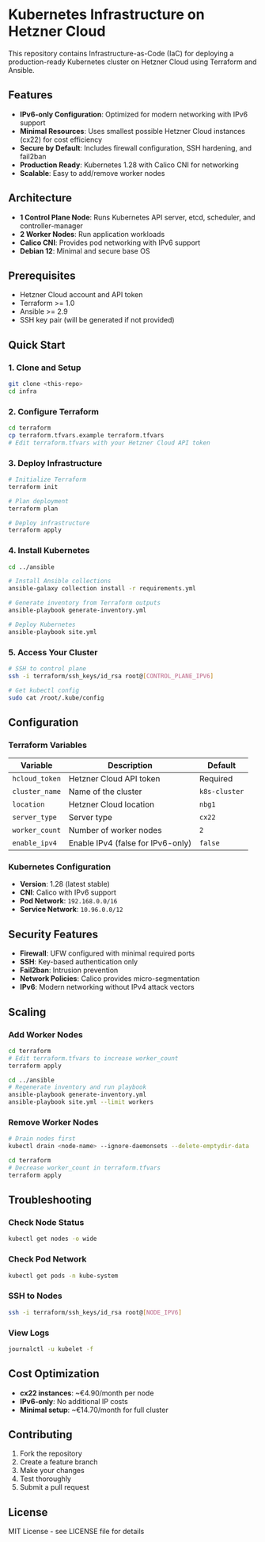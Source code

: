 # Kubernetes Infrastructure on Hetzner Cloud

This repository contains Infrastructure-as-Code (IaC) for deploying a production-ready Kubernetes cluster on Hetzner Cloud using Terraform and Ansible.

## Features

- **IPv6-only Configuration**: Optimized for modern networking with IPv6 support
- **Minimal Resources**: Uses smallest possible Hetzner Cloud instances (cx22) for cost efficiency
- **Secure by Default**: Includes firewall configuration, SSH hardening, and fail2ban
- **Production Ready**: Kubernetes 1.28 with Calico CNI for networking
- **Scalable**: Easy to add/remove worker nodes

## Architecture

- **1 Control Plane Node**: Runs Kubernetes API server, etcd, scheduler, and controller-manager
- **2 Worker Nodes**: Run application workloads
- **Calico CNI**: Provides pod networking with IPv6 support
- **Debian 12**: Minimal and secure base OS

## Prerequisites

- Hetzner Cloud account and API token
- Terraform >= 1.0
- Ansible >= 2.9
- SSH key pair (will be generated if not provided)

## Quick Start

### 1. Clone and Setup

```bash
git clone <this-repo>
cd infra
```

### 2. Configure Terraform

```bash
cd terraform
cp terraform.tfvars.example terraform.tfvars
# Edit terraform.tfvars with your Hetzner Cloud API token
```

### 3. Deploy Infrastructure

```bash
# Initialize Terraform
terraform init

# Plan deployment
terraform plan

# Deploy infrastructure
terraform apply
```

### 4. Install Kubernetes

```bash
cd ../ansible

# Install Ansible collections
ansible-galaxy collection install -r requirements.yml

# Generate inventory from Terraform outputs
ansible-playbook generate-inventory.yml

# Deploy Kubernetes
ansible-playbook site.yml
```

### 5. Access Your Cluster

```bash
# SSH to control plane
ssh -i terraform/ssh_keys/id_rsa root@[CONTROL_PLANE_IPV6]

# Get kubectl config
sudo cat /root/.kube/config
```

## Configuration

### Terraform Variables

| Variable | Description | Default |
|----------|-------------|---------|
| `hcloud_token` | Hetzner Cloud API token | Required |
| `cluster_name` | Name of the cluster | `k8s-cluster` |
| `location` | Hetzner Cloud location | `nbg1` |
| `server_type` | Server type | `cx22` |
| `worker_count` | Number of worker nodes | `2` |
| `enable_ipv4` | Enable IPv4 (false for IPv6-only) | `false` |

### Kubernetes Configuration

- **Version**: 1.28 (latest stable)
- **CNI**: Calico with IPv6 support
- **Pod Network**: `192.168.0.0/16`
- **Service Network**: `10.96.0.0/12`

## Security Features

- **Firewall**: UFW configured with minimal required ports
- **SSH**: Key-based authentication only
- **Fail2ban**: Intrusion prevention
- **Network Policies**: Calico provides micro-segmentation
- **IPv6**: Modern networking without IPv4 attack vectors

## Scaling

### Add Worker Nodes

```bash
cd terraform
# Edit terraform.tfvars to increase worker_count
terraform apply

cd ../ansible
# Regenerate inventory and run playbook
ansible-playbook generate-inventory.yml
ansible-playbook site.yml --limit workers
```

### Remove Worker Nodes

```bash
# Drain nodes first
kubectl drain <node-name> --ignore-daemonsets --delete-emptydir-data

cd terraform
# Decrease worker_count in terraform.tfvars
terraform apply
```

## Troubleshooting

### Check Node Status
```bash
kubectl get nodes -o wide
```

### Check Pod Network
```bash
kubectl get pods -n kube-system
```

### SSH to Nodes
```bash
ssh -i terraform/ssh_keys/id_rsa root@[NODE_IPV6]
```

### View Logs
```bash
journalctl -u kubelet -f
```

## Cost Optimization

- **cx22 instances**: ~€4.90/month per node
- **IPv6-only**: No additional IP costs
- **Minimal setup**: ~€14.70/month for full cluster

## Contributing

1. Fork the repository
2. Create a feature branch
3. Make your changes
4. Test thoroughly
5. Submit a pull request

## License

MIT License - see LICENSE file for details
